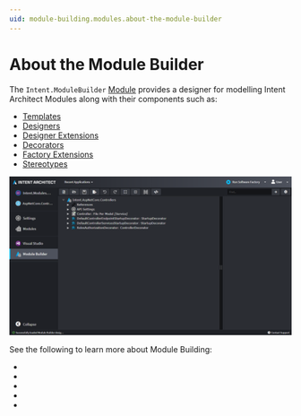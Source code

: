 ```yaml
---
uid: module-building.modules.about-the-module-builder
---
```

# About the Module Builder

The `Intent.ModuleBuilder` [Module](xref:application-development.applications-and-solutions.about-modules) provides a designer for modelling Intent Architect Modules along with their components such as:

- [Templates](xref:module-building.templates.about-templates-csharp)
- [Designers](xref:application-development.modelling.about-designers)
- [Designer Extensions](xref:module-building.designer-extensions.about-designer-extensions)
- [Decorators](xref:module-building.decorators.about-decorators)
- [Factory Extensions](xref:application-development.code-weaving-and-generation.about-software-factory-execution)
- [Stereotypes](xref:application-development.modelling.about-stereotypes)

![A screenshot of the module builder](images/module-builder-basic.png)

See the following to learn more about Module Building:

- [](xref:module-building.templates.tutorial-create-a-template.create-a-template-introduction)
- [](xref:module-building.designer-extensions.tutorial-create-an-event-as-a-designer-extension)
- [](xref:module-building.designers.designer-modelling)
- [](xref:module-building.modules.configuring-the-template-default-output-location)
- [](xref:module-building.module-distribution)
  